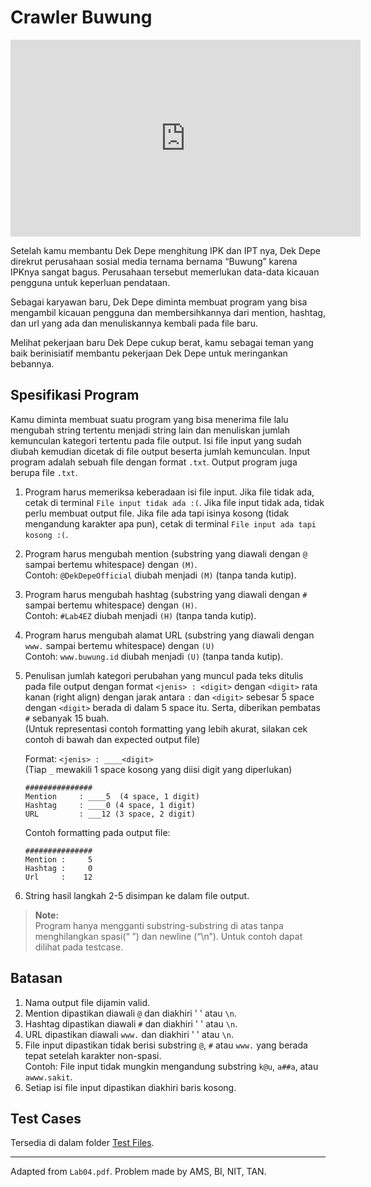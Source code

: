 # Crawler Buwung

<p align="center">
<iframe width="560" height="315" src="https://www.youtube.com/embed/himjgwp-PIw" title="YouTube video player" frameborder="0" allow="accelerometer; autoplay; clipboard-write; encrypted-media; gyroscope; picture-in-picture" allowfullscreen></iframe>
</p>

Setelah kamu membantu Dek Depe menghitung IPK dan IPT nya, Dek Depe direkrut perusahaan sosial media ternama bernama “Buwung” karena IPKnya sangat bagus. Perusahaan tersebut memerlukan data-data kicauan pengguna untuk keperluan pendataan.

Sebagai karyawan baru, Dek Depe diminta membuat program yang bisa mengambil kicauan pengguna dan membersihkannya dari mention, hashtag, dan url yang ada dan menuliskannya kembali pada file baru.

Melihat pekerjaan baru Dek Depe cukup berat, kamu sebagai teman yang baik berinisiatif membantu pekerjaan Dek Depe untuk meringankan bebannya.

## Spesifikasi Program

Kamu diminta membuat suatu program yang bisa menerima file lalu mengubah string tertentu menjadi string lain dan menuliskan jumlah kemunculan kategori tertentu pada file output. Isi file input yang sudah diubah kemudian dicetak di file output beserta jumlah kemunculan. Input program adalah sebuah file dengan format `.txt`. Output program juga berupa file `.txt`.

1. Program harus memeriksa keberadaan isi file input. Jika file tidak ada, cetak di terminal `File input tidak ada :(`. Jika file input tidak ada, tidak perlu membuat output file. Jika file ada tapi isinya kosong (tidak mengandung karakter apa pun), cetak di terminal `File input ada tapi kosong :(`.

2. Program harus mengubah mention (substring yang diawali dengan `@` sampai bertemu whitespace) dengan `(M)`.  
   Contoh: `@DekDepeOfficial` diubah menjadi `(M)` (tanpa tanda kutip).

3. Program harus mengubah hashtag (substring yang diawali dengan `#` sampai bertemu whitespace) dengan `(H)`.  
   Contoh: `#Lab4EZ` diubah menjadi `(H)` (tanpa tanda kutip).

4. Program harus mengubah alamat URL (substring yang diawali dengan `www.` sampai bertemu whitespace) dengan `(U)`  
   Contoh: `www.buwung.id` diubah menjadi `(U)` (tanpa tanda kutip).

5. Penulisan jumlah kategori perubahan yang muncul pada teks ditulis pada file output dengan format `<jenis> : <digit>` dengan `<digit>` rata kanan (right align) dengan jarak antara `:` dan `<digit>` sebesar 5 space dengan `<digit>` berada di dalam 5 space itu. Serta, diberikan pembatas `#` sebanyak 15 buah.  
   (Untuk representasi contoh formatting yang lebih akurat, silakan cek contoh di bawah dan expected output file)

    Format: `<jenis> : ____<digit>`  
     (Tiap `_` mewakili 1 space kosong yang diisi digit yang diperlukan)

    ```
    ###############
    Mention     : ____5  (4 space, 1 digit)
    Hashtag  	: ____0 (4 space, 1 digit)
    URL        	: ___12 (3 space, 2 digit)
    ```

    Contoh formatting pada output file:

    ```
    ###############
    Mention :     5
    Hashtag :     0
    Url     :    12
    ```

6. String hasil langkah 2-5 disimpan ke dalam file output.

> **Note:**  
> Program hanya mengganti substring-substring di atas tanpa menghilangkan spasi(“ ”) dan newline (“\n”). Untuk contoh dapat dilihat pada testcase.

## Batasan

1. Nama output file dijamin valid.
2. Mention dipastikan diawali `@` dan diakhiri ' ' atau `\n`.
3. Hashtag dipastikan diawali `#` dan diakhiri ' ' atau `\n`.
4. URL dipastikan diawali `www.` dan diakhiri ' ' atau `\n`.
5. File input dipastikan tidak berisi substring `@`, `#` atau `www.` yang berada tepat setelah karakter non-spasi.  
   Contoh: File input tidak mungkin mengandung substring `k@u`, `a##a`, atau `awww.sakit`.
6. Setiap isi file input dipastikan diakhiri baris kosong.

## Test Cases

Tersedia di dalam folder [Test Files](Test%20Files).

---

Adapted from `Lab04.pdf`. Problem made by AMS, BI, NIT, TAN.
